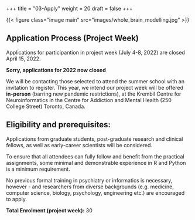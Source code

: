 +++
title = "03-Apply"
weight = 20
draft = false
+++

{{< figure class="image main" src="images/whole_brain_modelling.jpg" >}}

## Application Process (Project Week)

Applications for participantion in project week (July 4-8, 2022) are closed April 15, 2022.

**Sorry, applications for 2022 now closed**

We will be contacting those selected to attend the summer school with an invitation to register. This year, we intend our project week will be offered **in-person** (barring new pandemic restrictions), at the Krembil Centre for Neuroinformatics in the Centre for Addiction and Mental Health (250 College Street) Toronto, Canada.


## Eligibility and prerequisites: 

Applications from graduate students, post-graduate research and clinical fellows, as well as early-career scientists will be considered. 

To ensure that all attendees can fully follow and benefit from the practical assignments, some minimal and demonstrable experience in R and Python is a minimum requirement. 

No previous formal training in psychiatry or informatics is necessary, however - and researchers from diverse backgrounds (e.g. medicine, computer science, biology, psychology, engineering etc.) are encouraged to apply.


**Total Enrolment (project week):** 30 

